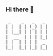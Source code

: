 ### Hi there 👋

     _    _   _   _
    | |  | | (_) | |
    | |__| | | | | |
    |  __  | | | |_|
    | |  | | | |  _
    |_|  |_| |_| |_|
    
